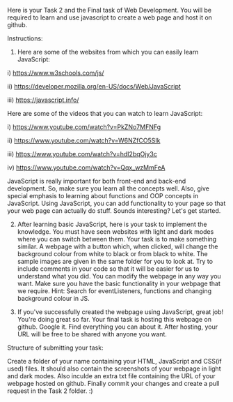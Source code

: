 Here is your Task 2 and the Final task of Web Development. 
You will be required to learn and use javascript to create a web page and host it on github.

Instructions:
1. Here are some of the websites from which you can easily learn JavaScript:
  
  i) https://www.w3schools.com/js/
  
  ii) https://developer.mozilla.org/en-US/docs/Web/JavaScript
  
  iii) https://javascript.info/
  
  Here are some of the videos that you can watch to learn JavaScript:
  
  i) https://www.youtube.com/watch?v=PkZNo7MFNFg
  
  ii) https://www.youtube.com/watch?v=W6NZfCO5SIk
  
  iii) https://www.youtube.com/watch?v=hdI2bqOjy3c
  
  iv) https://www.youtube.com/watch?v=Qqx_wzMmFeA
    
  JavaScript is really important for both front-end and back-end development. So, make sure you learn all the concepts well.
  Also, give special emphasis to learning about functions and OOP concepts in JavaScript. Using JavaScript, you can add 
  functionality to your page so that your web page can actually do stuff. Sounds interesting? Let's get started.
    

2. After learning basic JavaScript, here is your task to implement the knowledge.
  You must have seen websites with light and dark modes where you can switch between them. Your task is to make something similar. 
  A webpage with a button which, when clicked, will change the background colour from white to black or from black to white. The sample
  images are given in the same folder for you to look at.
  Try to include comments in your code so that it will be easier for us to understand what you did. You can modify the webpage in any way you want. 
  Make sure you have the basic functionality in your webpage that we require. 
  Hint: Search for eventListeners, functions and changing background colour in JS.
  
 
3. If you've successfully created the webpage using JavaScript, great job! You're doing great so far. Your final task is hosting this
webpage on github. Google it. Find everything you can about it. After hosting, your URL will be free to be shared with anyone you want. 


Structure of submitting your task:

Create a folder of your name containing your HTML, JavaScript and CSS(if used) files. It should also contain the screenshots of your 
webpage in light and dark modes. Also inculde an extra txt file containing the URL of your webpage hosted on github. Finally commit your changes
and create a pull request in the Task 2 folder. :)
